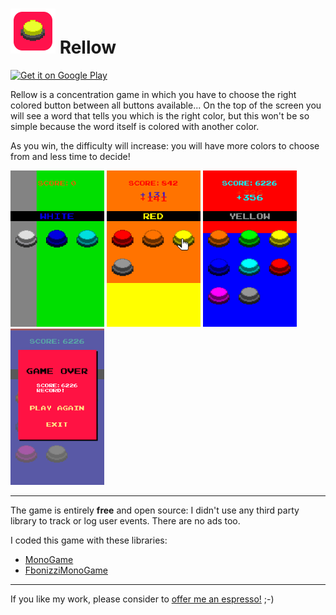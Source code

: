 # ![Logo](Rellow/Assets/_Other/Icon72x72.png) Rellow

<a href='https://play.google.com/store/apps/details?id=com.francescobonizzi.rellow&pcampaignid=MKT-Other-global-all-co-prtnr-py-PartBadge-Mar2515-1'><img width="180" alt='Get it on Google Play' src='https://play.google.com/intl/en_us/badges/images/generic/en_badge_web_generic.png'/></a>

Rellow is a concentration game in which you have to choose the right colored button between all buttons available... On the top of the screen you will see a word that tells you which is the right color, but this won't be so simple because the word itself is colored with another color.

As you win, the difficulty will increase: you will have more colors to choose from and less time to decide!

<img src="https://github.com/FrancescoBonizzi/Rellow/raw/master/Rellow/Assets/_Other/Screenshots/En/1.png" width="150">
<img src="https://github.com/FrancescoBonizzi/Rellow/raw/master/Rellow/Assets/_Other/Screenshots/En/2.png" width="150">
<img src="https://github.com/FrancescoBonizzi/Rellow/raw/master/Rellow/Assets/_Other/Screenshots/En/5.png" width="150">
<img src="https://github.com/FrancescoBonizzi/Rellow/raw/master/Rellow/Assets/_Other/Screenshots/En/7.png" width="150">


---

The game is entirely **free** and open source: I didn't use any third party library to track or log user events. There are no ads too.

I coded this game with these libraries:
- [MonoGame](https://github.com/MonoGame)
- [FbonizziMonoGame](https://github.com/FrancescoBonizzi/FbonizziMonoGame)

---

If you like my work, please consider to [offer me an espresso!](https://www.paypal.com/cgi-bin/webscr?cmd=_donations&business=DTT7P8N3TV7N6&currency_code=EUR&source=url) ;-)
